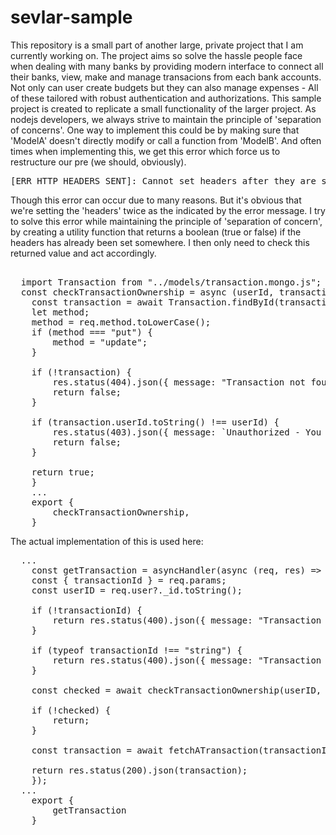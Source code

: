 # sevlar-sample


This repository is a small part of another large, private project that I am currently working on. The project aims so solve the hassle people face when dealing with many banks by providing modern interface to connect all their banks, view, make and manage transacions from each bank accounts. Not only can user create budgets but they can also manage expenses - All of these tailored with robust authentication and authorizations. This sample project is created to replicate a small functionality of the larger project.
  As nodejs developers, we always strive to maintain the principle of 'separation of concerns'. One way to implement this could be by making sure that 'ModelA' doesn't directly modify or call a function from 'ModelB'. And often times when implementing this, we get this error which force us to restructure our pre (we should, obviously).

<pre>[ERR_HTTP_HEADERS_SENT]: Cannot set headers after they are sent to the client </pre>

Though this error can occur due to many reasons. But it's obvious that we're setting the 'headers' twice as the indicated by the error message. I try to solve this error while maintaining the principle of 'separation of concern', by creating a utility function that returns a boolean (true or false) if the headers has already been set somewhere. I then only need to check this returned value and act accordingly.

<pre> 
  import Transaction from "../models/transaction.mongo.js";
  const checkTransactionOwnership = async (userId, transactionId, req, res) => {
    const transaction = await Transaction.findById(transactionId);
    let method;
    method = req.method.toLowerCase();
    if (method === "put") {
        method = "update";
    }

    if (!transaction) {
        res.status(404).json({ message: "Transaction not found."});
        return false;
    }

    if (transaction.userId.toString() !== userId) {
        res.status(403).json({ message: `Unauthorized - You can only ${method} your own transactions` });
        return false;
    }

    return true;
    }
    ...
    export {
        checkTransactionOwnership,
    }
</pre>

The actual implementation of this is used here: 

<pre>
  ...
    const getTransaction = asyncHandler(async (req, res) => {
    const { transactionId } = req.params;
    const userID = req.user?._id.toString();

    if (!transactionId) {
        return res.status(400).json({ message: "Transaction id is required." });
    }

    if (typeof transactionId !== "string") {
        return res.status(400).json({ message: "Transaction id is invalid." });
    }

    const checked = await checkTransactionOwnership(userID, transactionId, req, res);

    if (!checked) {
        return;
    }

    const transaction = await fetchATransaction(transactionId);

    return res.status(200).json(transaction);
    });
  ...
    export {
        getTransaction
    }
</pre>

